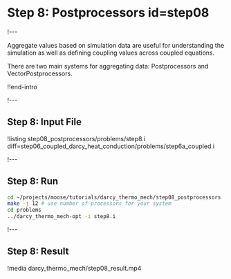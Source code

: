 # Step 8: Postprocessors id=step08

!---

Aggregate values based on simulation data are useful for understanding the simulation as well
as defining coupling values across coupled equations.

There are two main systems for aggregating data: Postprocessors and VectorPostprocessors.

!!end-intro

!---

## Step 8: Input File

!listing step08_postprocessors/problems/step8.i diff=step06_coupled_darcy_heat_conduction/problems/step6a_coupled.i

!---

## Step 8: Run

```bash
cd ~/projects/moose/tutorials/darcy_thermo_mech/step08_postprocessors
make -j 12 # use number of processors for your system
cd problems
../darcy_thermo_mech-opt -i step8.i
```

!---

## Step 8: Result

!media darcy_thermo_mech/step08_result.mp4
